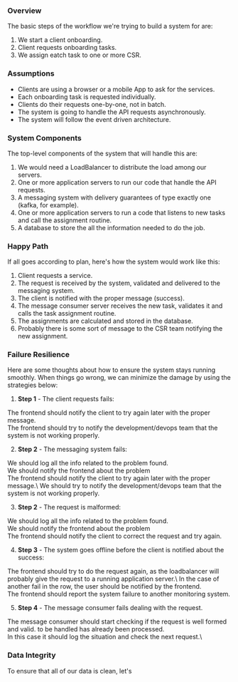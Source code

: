 ### Overview

The basic steps of the workflow we're trying to build a system for are: 
1. We start a client onboarding.
2. Client requests onboarding tasks.
3. We assign eatch task to one or more CSR.

### Assumptions

- Clients are using a browser or a mobile App to ask for the services.
- Each onboarding task is requested individually.
- Clients do their requests one-by-one, not in batch.
- The system is going to handle the API requests asynchronously.
- The system will follow the event driven architecture.


### System Components

The top-level components of the system that will handle this are:
1. We would need a LoadBalancer to distribute the load among our servers.
2. One or more application servers to run our code that handle the API requests.
3. A messaging system with delivery guarantees of type exactly one (kafka, for example).
3. One or more application servers to run a code that listens to new tasks and call the assignment routine.
4. A database to store the all the information needed to do the  job. 


### Happy Path

If all goes according to plan, here's how the system would work like this:
1. Client requests a service.
2. The request is received by the system, validated and delivered to the messaging system.
3. The client is notified with the proper message (success).
4. The message consumer server receives the new task, validates it and calls the task assignment routine.
5. The assignments are calculated and stored in the database.
6. Probably there is some sort of message to the CSR team notifying the new assignment.

### Failure Resilience

Here are some thoughts about how to ensure the system stays running smoothly. When things go wrong, we can minimize the damage by using the strategies below:


1. **Step 1** - The client requests fails:

The frontend should notify the client to try again later with the proper message.\
The frontend should try to notify the development/devops team that the system is not working properly.


2. **Step 2** - The messaging system fails:

We should log all the info related to the problem found.\
We should notify the frontend about the problem\
The frontend should notify the client to try again later with the proper message.\ 
We should try to notify the development/devops team that the system is not working properly.

3. **Step 2** - The request is malformed:

We should log all the info related to the problem found.\
We should notify the frontend about the problem\
The frontend should notify the client to correct the request and try again. 

4.  **Step 3** - The system goes offline before the client is notified about the success:

The frontend should try to do the request again, as the loadbalancer will probably give the request to a running application server.\ 
In the case of another fail in the row, the user should be notified by the frontend.\
The frontend should report the system failure to another monitoring system.

5. **Step 4** - The message consumer fails dealing with the request.

The message consumer should start checking if the request is well formed and valid.
to be handled has already been processed.\
In this case it should log the situation and check the next request.\


### Data Integrity

To ensure that all of our data is clean, let's 
